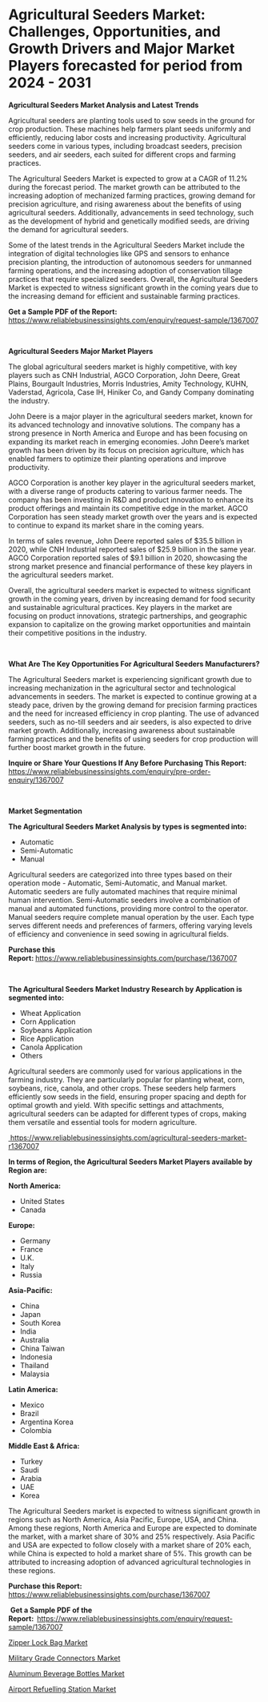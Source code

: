 <p><h1>Agricultural Seeders Market: Challenges, Opportunities, and Growth Drivers and Major Market Players forecasted for period from 2024 - 2031</h1></p><p><strong>Agricultural Seeders Market Analysis and Latest Trends</strong></p>
<p><p>Agricultural seeders are planting tools used to sow seeds in the ground for crop production. These machines help farmers plant seeds uniformly and efficiently, reducing labor costs and increasing productivity. Agricultural seeders come in various types, including broadcast seeders, precision seeders, and air seeders, each suited for different crops and farming practices.</p><p>The Agricultural Seeders Market is expected to grow at a CAGR of 11.2% during the forecast period. The market growth can be attributed to the increasing adoption of mechanized farming practices, growing demand for precision agriculture, and rising awareness about the benefits of using agricultural seeders. Additionally, advancements in seed technology, such as the development of hybrid and genetically modified seeds, are driving the demand for agricultural seeders.</p><p>Some of the latest trends in the Agricultural Seeders Market include the integration of digital technologies like GPS and sensors to enhance precision planting, the introduction of autonomous seeders for unmanned farming operations, and the increasing adoption of conservation tillage practices that require specialized seeders. Overall, the Agricultural Seeders Market is expected to witness significant growth in the coming years due to the increasing demand for efficient and sustainable farming practices.</p></p>
<p><strong>Get a Sample PDF of the Report:&nbsp;</strong> <a href="https://www.reliablebusinessinsights.com/enquiry/request-sample/1367007">https://www.reliablebusinessinsights.com/enquiry/request-sample/1367007</a></p>
<p>&nbsp;</p>
<p><strong>Agricultural Seeders Major Market Players</strong></p>
<p><p>The global agricultural seeders market is highly competitive, with key players such as CNH Industrial, AGCO Corporation, John Deere, Great Plains, Bourgault Industries, Morris Industries, Amity Technology, KUHN, Vaderstad, Agricola, Case IH, Hiniker Co, and Gandy Company dominating the industry.</p><p>John Deere is a major player in the agricultural seeders market, known for its advanced technology and innovative solutions. The company has a strong presence in North America and Europe and has been focusing on expanding its market reach in emerging economies. John Deere’s market growth has been driven by its focus on precision agriculture, which has enabled farmers to optimize their planting operations and improve productivity.</p><p>AGCO Corporation is another key player in the agricultural seeders market, with a diverse range of products catering to various farmer needs. The company has been investing in R&D and product innovation to enhance its product offerings and maintain its competitive edge in the market. AGCO Corporation has seen steady market growth over the years and is expected to continue to expand its market share in the coming years.</p><p>In terms of sales revenue, John Deere reported sales of $35.5 billion in 2020, while CNH Industrial reported sales of $25.9 billion in the same year. AGCO Corporation reported sales of $9.1 billion in 2020, showcasing the strong market presence and financial performance of these key players in the agricultural seeders market. </p><p>Overall, the agricultural seeders market is expected to witness significant growth in the coming years, driven by increasing demand for food security and sustainable agricultural practices. Key players in the market are focusing on product innovations, strategic partnerships, and geographic expansion to capitalize on the growing market opportunities and maintain their competitive positions in the industry.</p></p>
<p>&nbsp;</p>
<p><strong>What Are The Key Opportunities For Agricultural Seeders Manufacturers?</strong></p>
<p><p>The Agricultural Seeders market is experiencing significant growth due to increasing mechanization in the agricultural sector and technological advancements in seeders. The market is expected to continue growing at a steady pace, driven by the growing demand for precision farming practices and the need for increased efficiency in crop planting. The use of advanced seeders, such as no-till seeders and air seeders, is also expected to drive market growth. Additionally, increasing awareness about sustainable farming practices and the benefits of using seeders for crop production will further boost market growth in the future.</p></p>
<p><strong>Inquire or Share Your Questions If Any Before Purchasing This Report:</strong> <a href="https://www.reliablebusinessinsights.com/enquiry/pre-order-enquiry/1367007">https://www.reliablebusinessinsights.com/enquiry/pre-order-enquiry/1367007</a></p>
<p>&nbsp;</p>
<p><strong>Market Segmentation</strong></p>
<p><strong>The Agricultural Seeders Market Analysis by types is segmented into:</strong></p>
<p><ul><li>Automatic</li><li>Semi-Automatic</li><li>Manual</li></ul></p>
<p><p>Agricultural seeders are categorized into three types based on their operation mode - Automatic, Semi-Automatic, and Manual market. Automatic seeders are fully automated machines that require minimal human intervention. Semi-Automatic seeders involve a combination of manual and automated functions, providing more control to the operator. Manual seeders require complete manual operation by the user. Each type serves different needs and preferences of farmers, offering varying levels of efficiency and convenience in seed sowing in agricultural fields.</p></p>
<p><strong>Purchase this Report:&nbsp;</strong><a href="https://www.reliablebusinessinsights.com/purchase/1367007">https://www.reliablebusinessinsights.com/purchase/1367007</a></p>
<p>&nbsp;</p>
<p><strong>The Agricultural Seeders Market Industry Research by Application is segmented into:</strong></p>
<p><ul><li>Wheat Application</li><li>Corn Application</li><li>Soybeans Application</li><li>Rice Application</li><li>Canola Application</li><li>Others</li></ul></p>
<p><p>Agricultural seeders are commonly used for various applications in the farming industry. They are particularly popular for planting wheat, corn, soybeans, rice, canola, and other crops. These seeders help farmers efficiently sow seeds in the field, ensuring proper spacing and depth for optimal growth and yield. With specific settings and attachments, agricultural seeders can be adapted for different types of crops, making them versatile and essential tools for modern agriculture.</p></p>
<p><a href="https://www.reliablebusinessinsights.com/agricultural-seeders-market-r1367007">&nbsp;https://www.reliablebusinessinsights.com/agricultural-seeders-market-r1367007</a></p>
<p><strong>In terms of Region, the Agricultural Seeders Market Players available by Region are:</strong></p>
<p>
    <p> <strong> North America: </strong>
        <ul>
            <li>United States</li>
            <li>Canada</li>
        </ul>
        </p> 
    <p> <strong> Europe: </strong>
        <ul>
            <li>Germany</li>
            <li>France</li>
            <li>U.K.</li>
            <li>Italy</li>
            <li>Russia</li>
        </ul>
        </p> 
    <p> <strong> Asia-Pacific: </strong>
        <ul>
            <li>China</li>
            <li>Japan</li>
            <li>South Korea</li>
            <li>India</li>
            <li>Australia</li>
            <li>China Taiwan</li>
            <li>Indonesia</li>
            <li>Thailand</li>
            <li>Malaysia</li>
        </ul>
        </p> 
    <p> <strong> Latin America: </strong>
        <ul>
            <li>Mexico</li>
            <li>Brazil</li>
            <li>Argentina Korea</li>
            <li>Colombia</li>
        </ul>
        </p> 
    <p> <strong> Middle East & Africa: </strong>
        <ul>
            <li>Turkey</li>
            <li>Saudi</li>
            <li>Arabia</li>
            <li>UAE</li>
            <li>Korea</li>
        </ul>
    </p>
    </p>
<p><p>The Agricultural Seeders market is expected to witness significant growth in regions such as North America, Asia Pacific, Europe, USA, and China. Among these regions, North America and Europe are expected to dominate the market, with a market share of 30% and 25% respectively. Asia Pacific and USA are expected to follow closely with a market share of 20% each, while China is expected to hold a market share of 5%. This growth can be attributed to increasing adoption of advanced agricultural technologies in these regions.</p></p>
<p><strong>Purchase this Report: </strong><a href="https://www.reliablebusinessinsights.com/purchase/1367007">https://www.reliablebusinessinsights.com/purchase/1367007</a></p>
<p>&nbsp;<strong>Get a Sample PDF of the Report:&nbsp;&nbsp;</strong><a href="https://www.reliablebusinessinsights.com/enquiry/request-sample/1367007">https://www.reliablebusinessinsights.com/enquiry/request-sample/1367007</a></p>
<p><strong></strong></p>
<p><p><a href="https://github.com/ernidarwin455/Market-Research-Report-List-1/blob/main/zipper-lock-bag-market.md">Zipper Lock Bag Market</a></p><p><a href="https://www.linkedin.com/pulse/military-grade-connectors-market-share-new-trends-analysis-its-1xo8e">Military Grade Connectors Market</a></p><p><a href="https://github.com/sajonf007/Market-Research-Report-List-1/blob/main/aluminum-beverage-bottles-market.md">Aluminum Beverage Bottles Market</a></p><p><a href="https://issuu.com/reportprime-2/docs/airport-refuelling-station-market-size-2030.pptx">Airport Refuelling Station Market</a></p></p>